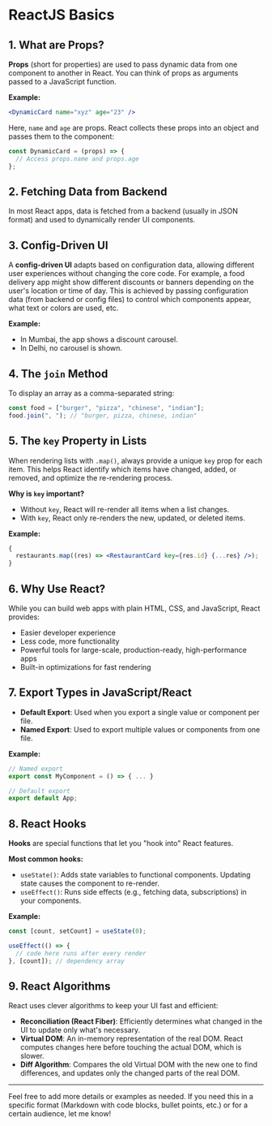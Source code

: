 # ReactJS Basics

## 1. What are Props?

**Props** (short for properties) are used to pass dynamic data from one component to another in React. You can think of props as arguments passed to a JavaScript function.

**Example:**

```jsx
<DynamicCard name="xyz" age="23" />
```

Here, `name` and `age` are props. React collects these props into an object and passes them to the component:

```jsx
const DynamicCard = (props) => {
  // Access props.name and props.age
};
```

## 2. Fetching Data from Backend

In most React apps, data is fetched from a backend (usually in JSON format) and used to dynamically render UI components.

## 3. Config-Driven UI

A **config-driven UI** adapts based on configuration data, allowing different user experiences without changing the core code. For example, a food delivery app might show different discounts or banners depending on the user's location or time of day. This is achieved by passing configuration data (from backend or config files) to control which components appear, what text or colors are used, etc.

**Example:**

- In Mumbai, the app shows a discount carousel.
- In Delhi, no carousel is shown.

## 4. The `join` Method

To display an array as a comma-separated string:

```js
const food = ["burger", "pizza", "chinese", "indian"];
food.join(", "); // "burger, pizza, chinese, indian"
```

## 5. The `key` Property in Lists

When rendering lists with `.map()`, always provide a unique `key` prop for each item. This helps React identify which items have changed, added, or removed, and optimize the re-rendering process.

**Why is `key` important?**

- Without `key`, React will re-render all items when a list changes.
- With `key`, React only re-renders the new, updated, or deleted items.

**Example:**

```jsx
{
  restaurants.map((res) => <RestaurantCard key={res.id} {...res} />);
}
```

## 6. Why Use React?

While you can build web apps with plain HTML, CSS, and JavaScript, React provides:

- Easier developer experience
- Less code, more functionality
- Powerful tools for large-scale, production-ready, high-performance apps
- Built-in optimizations for fast rendering

## 7. Export Types in JavaScript/React

- **Default Export**: Used when you export a single value or component per file.
- **Named Export**: Used to export multiple values or components from one file.

**Example:**

```js
// Named export
export const MyComponent = () => { ... }

// Default export
export default App;
```

## 8. React Hooks

**Hooks** are special functions that let you "hook into" React features.

**Most common hooks:**

- `useState()`: Adds state variables to functional components. Updating state causes the component to re-render.
- `useEffect()`: Runs side effects (e.g., fetching data, subscriptions) in your components.

**Example:**

```jsx
const [count, setCount] = useState(0);

useEffect(() => {
  // code here runs after every render
}, [count]); // dependency array
```

## 9. React Algorithms

React uses clever algorithms to keep your UI fast and efficient:

- **Reconciliation (React Fiber)**: Efficiently determines what changed in the UI to update only what's necessary.
- **Virtual DOM**: An in-memory representation of the real DOM. React computes changes here before touching the actual DOM, which is slower.
- **Diff Algorithm**: Compares the old Virtual DOM with the new one to find differences, and updates only the changed parts of the real DOM.

---

Feel free to add more details or examples as needed. If you need this in a specific format (Markdown with code blocks, bullet points, etc.) or for a certain audience, let me know!


